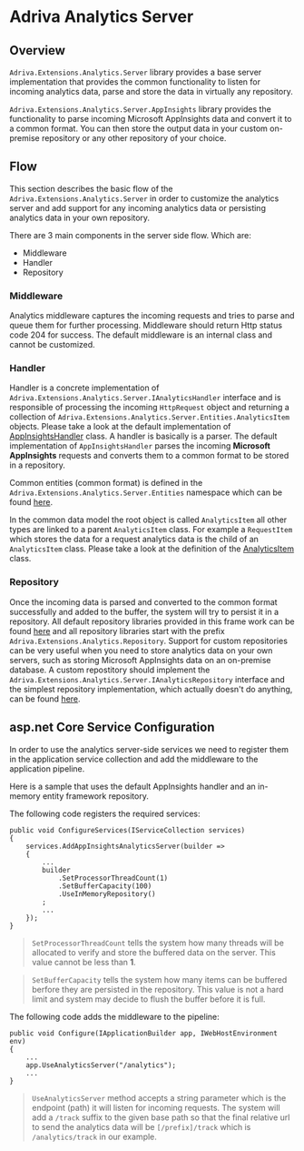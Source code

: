 # Adriva Analytics Server

## Overview

```Adriva.Extensions.Analytics.Server``` library provides a base server implementation that provides the common functionality to listen for incoming analytics data, parse and store the data in virtually any repository.

```Adriva.Extensions.Analytics.Server.AppInsights``` library provides the functionality to parse incoming Microsoft AppInsights data and convert it to a common format. You can then store the output data in your custom on-premise repository or any other repository of your choice.

## Flow

This section describes the basic flow of the ```Adriva.Extensions.Analytics.Server``` in order to customize the analytics server and add support for any incoming analytics data or persisting analytics data in your own repository.

There are 3 main components in the server side flow. Which are:

- Middleware
- Handler
- Repository

### Middleware

Analytics middleware captures the incoming requests and tries to parse and queue them for further processing. Middleware should return Http status code 204 for success. The default middleware is an internal class and cannot be customized.

### Handler

Handler is a concrete implementation of ```Adriva.Extensions.Analytics.Server.IAnalyticsHandler``` interface and is responsible of processing the incoming ```HttpRequest``` object and returning a collection of ```Adriva.Extensions.Analytics.Server.Entities.AnalyticsItem``` objects. Please take a look at the default implementation of [AppInsightsHandler](https://github.com/adriva/coreframework/blob/master/Analytics/src/Adriva.Extensions.Analytics.Server.AppInsights/AppInsightsHandler.cs) class. A handler is basically is a parser. The default implementation of ```AppInsightsHandler``` parses the incoming **Microsoft AppInsights** requests and converts them to a common format to be stored in a repository.

Common entities (common format) is defined in the ```Adriva.Extensions.Analytics.Server.Entities``` namespace which can be found [here](https://github.com/adriva/coreframework/tree/master/Analytics/src/Adriva.Extensions.Analytics.Server/Entities).

In the common data model the root object is called ```AnalyticsItem``` all other types are linked to a parent ```AnalyticsItem``` class. For example a ```RequestItem``` which stores the data for a request analytics data is the child of an ```AnalyticsItem``` class. Please take a look at the definition of the [AnalyticsItem](https://github.com/adriva/coreframework/blob/master/Analytics/src/Adriva.Extensions.Analytics.Server/Entities/AnalyticsItem.cs) class.

### Repository

Once the incoming data is parsed and converted to the common format successfully and added to the buffer, the system will try to persist it in a repository. All default repository libraries provided in this frame work can be found [here](https://github.com/adriva/coreframework/tree/master/Analytics/src) and all repository libraries start with the prefix ```Adriva.Extensions.Analytics.Repository```. Support for custom repositories can be very useful when you need to store analytics data on your own servers, such as storing Microsoft AppInsights data on an on-premise database.
A custom repostitory should implement the ```Adriva.Extensions.Analytics.Server.IAnalyticsRepository``` interface and the simplest repository implementation, which actually doesn't do anything, can be found [here](https://github.com/adriva/coreframework/blob/master/Analytics/src/Adriva.Extensions.Analytics.Server/NullRepository.cs).

## asp&period;net Core Service Configuration

In order to use the analytics server-side services we need to register them in the application service collection and add the middleware to the application pipeline.

Here is a sample that uses the default AppInsights handler and an in-memory entity framework repository.

The following code registers the required services:

```
public void ConfigureServices(IServiceCollection services)
{
    services.AddAppInsightsAnalyticsServer(builder =>
    {
        ...
        builder
            .SetProcessorThreadCount(1)
            .SetBufferCapacity(100)
            .UseInMemoryRepository()
        ;
        ...
    });
}
```

>```SetProcessorThreadCount``` tells the system how many threads will be allocated to verify and store the buffered data on the server. This value cannot be less than **1**.

>```SetBufferCapacity``` tells the system how many items can be buffered berfore they are persisted in the repository. This value is not a hard limit and system may decide to flush the buffer before it is full.

The following code adds the middleware to the pipeline:
```
public void Configure(IApplicationBuilder app, IWebHostEnvironment env)
{
    ...
    app.UseAnalyticsServer("/analytics");
    ...
}
```
>```UseAnalyticsServer``` method accepts a string parameter which is the endpoint (path) it will listen for incoming requests. The system will add a ```/track``` suffix to the given base path so that the final relative url to send the analytics data will be ```[/prefix]/track``` which is ```/analytics/track``` in our example.